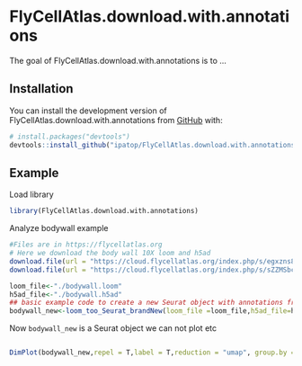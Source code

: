 
# FlyCellAtlas.download.with.annotations

<!-- badges: start -->
<!-- badges: end -->

The goal of FlyCellAtlas.download.with.annotations is to ...

## Installation

You can install the development version of FlyCellAtlas.download.with.annotations from [GitHub](https://github.com/) with:

``` r
# install.packages("devtools")
devtools::install_github("ipatop/FlyCellAtlas.download.with.annotations")
```

## Example

Load library

``` r
library(FlyCellAtlas.download.with.annotations)
``` 

Analyze bodywall example

``` r
#Files are in https://flycellatlas.org
# Here we download the body wall 10X loom and h5ad
download.file(url = "https://cloud.flycellatlas.org/index.php/s/egxzns8NgtCjonB/download",destfile = "./bodywall.loom")
download.file(url = "https://cloud.flycellatlas.org/index.php/s/sZZMSbcNk4SWtHE/download",destfile = "./bodywall.h5ad")

loom_file<-"./bodywall.loom"
h5ad_file<-"./bodywall.h5ad"
## basic example code to create a new Seurat object with annotations from FlyCellAtlas
bodywall_new<-loom_too_Seurat_brandNew(loom_file =loom_file,h5ad_file=h5ad_file)
```

Now `bodywall_new` is a Seurat object we can not plot etc

``` r

DimPlot(bodywall_new,repel = T,label = T,reduction = "umap", group.by = "annotation")+ NoLegend()

```
